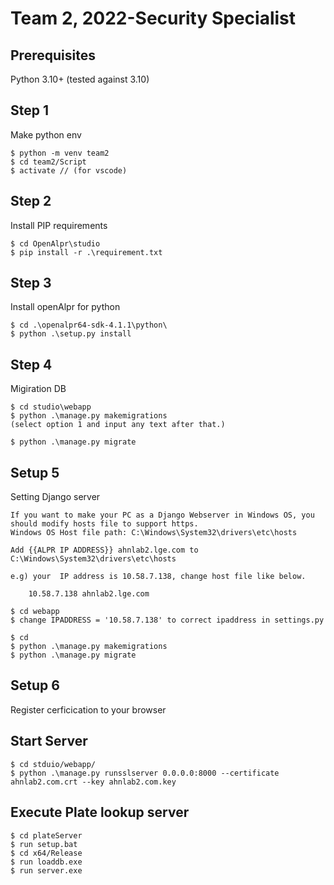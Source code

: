 # Team 2, 2022-Security Specialist

## Prerequisites
Python 3.10+ (tested against 3.10)

## Step 1
Make python env
```
$ python -m venv team2 
$ cd team2/Script
$ activate // (for vscode)
```

## Step 2 
Install PIP requirements
```
$ cd OpenAlpr\studio
$ pip install -r .\requirement.txt 
```

## Step 3
Install openAlpr for python
```
$ cd .\openalpr64-sdk-4.1.1\python\
$ python .\setup.py install
```

## Step 4
Migiration DB
```
$ cd studio\webapp
$ python .\manage.py makemigrations
(select option 1 and input any text after that.)

$ python .\manage.py migrate   
```

## Setup 5
Setting Django server
```
If you want to make your PC as a Django Webserver in Windows OS, you should modify hosts file to support https.
Windows OS Host file path: C:\Windows\System32\drivers\etc\hosts

Add {{ALPR IP ADDRESS}} ahnlab2.lge.com to C:\Windows\System32\drivers\etc\hosts

e.g) your  IP address is 10.58.7.138, change host file like below. 
      
    10.58.7.138 ahnlab2.lge.com
```    
```
$ cd webapp
$ change IPADDRESS = '10.58.7.138' to correct ipaddress in settings.py

$ cd
$ python .\manage.py makemigrations
$ python .\manage.py migrate   
```

## Setup 6
Register cerficication to your browser


## Start Server
```
$ cd stduio/webapp/
$ python .\manage.py runsslserver 0.0.0.0:8000 --certificate ahnlab2.com.crt --key ahnlab2.com.key
```

## Execute Plate lookup server 
```
$ cd plateServer
$ run setup.bat
$ cd x64/Release
$ run loaddb.exe
$ run server.exe
```
